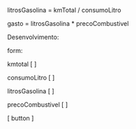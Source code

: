 litrosGasolina = kmTotal / consumoLitro

gasto = litrosGasolina * precoCombustivel

Desenvolvimento:

form:

kmtotal                 [                ]

consumoLitro        [                ]

litrosGasolina        [                ]

precoCombustivel [                ]


[                   button                ]
